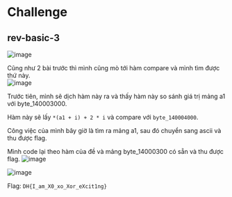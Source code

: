 # Challenge
## rev-basic-3 
![image](https://github.com/user-attachments/assets/f18a09e4-141d-400c-a3d4-72a5609a30cb)

Cũng như 2 bài trước thì mình cũng mò tới hàm compare và mình tìm được thứ này.  
![image](https://github.com/user-attachments/assets/ce689955-7c6e-4f31-8ee3-f6874baf816b)

Trước tiên, mình sẽ dịch hàm này ra và thấy hàm này so sánh giá trị mảng a1 với byte_140003000. 

Hàm này sẽ lấy `*(a1 + i) + 2 * i` và compare với `byte_140004000`.

Công việc của mình bây giờ là tìm ra mảng a1, sau đó chuyển sang ascii và thu được flag. 

Mình code lại theo hàm của đề và mảng byte_14000300 có sẵn và thu được flag. 
![image](https://github.com/user-attachments/assets/d3317f1c-91ae-467d-bc67-f2ffd2a4ddd7)

![image](https://github.com/user-attachments/assets/e9850f0a-8fbf-4053-a830-a8c8c3589c25)

Flag: `DH{I_am_X0_xo_Xor_eXcit1ng}`
